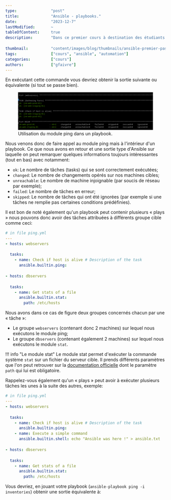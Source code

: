 ```yaml
---
type:               "post"
title:              "Ansible - playbooks."
date:               "2023-12-7"
lastModified:       ~
tableOfContent:     true
description:        "Dans ce premier cours à destination des étudiants et/ou néophytes, nous verrons ce qu'est Ansible ainsi qu'un exemple très simple de son utilisation."

thumbnail:          "content/images/blog/thumbnails/ansible-premier-pas.jpg"
tags:               ["cours", "ansible", "automation"]
categories:         ["cours"]
authors:            ["gfaivre"]
---
```


En exécutant cette commande vous devriez obtenir la sortie suivante ou équivalente (si tout se passe bien).

<figure>
    <img src="content/images/blog/2023/ansible/ansible-playbook/ansible-playbook-ping.png">
    <figcaption>
      <span class="figure__legend">Utilisation du module ping dans un playbook.</span>
    </figcaption>
</figure>

Nous venons donc de faire appel au module ping mais à l'intérieur d'un playbook. Ce que nous avons en retour et une sortie type d'Ansible sur laquelle on peut remarquer quelques informations toujours intéressantes (tout en bas) avec notamment:

- `ok`: Le nombre de tâches (tasks) qui se sont correctement exécutées;
- `changed`: Le nombre de changements opérés sur nos machines cibles;
- `unreachable`: Le nombre de machine injoignable (par soucis de réseau par exemple);
- `failed`: Le nombre de tâches en erreur;
- `skipped`: Le nombre de tâches qui ont été ignorées (par exemple si une tâches ne remplie pas certaines conditions prédéfinies).

Il est bon de noté également qu'un playbook peut contenir plusieurs « plays » nous pouvons donc avoir des tâches attribuées à différents groupe cible comme ceci: 

```yaml
# in file ping.yml
---
- hosts: webservers

  tasks:
    - name: Check if host is alive # Description of the task
      ansible.builtin.ping:

- hosts: dbservers

  tasks:
    - name: Get stats of a file
      ansible.builtin.stat:
        path: /etc/hosts
```

Nous avons dans ce cas de figure deux groupes concernés chacun par une « tâche »:

- Le groupe `webservers` (contenant donc 2 machines) sur lequel nous exécutons le module ping;
- Le groupe `dbservers` (contenant également 2 machines) sur lequel nous exécutons le module `stat`.

!!! info "Le module stat"
    Le module stat permet d'exécuter la commande système `stat` sur un fichier du serveur cible. Il prends différents paramètres que l'on peut retrouver sur la [documentation officielle](https://docs.ansible.com/ansible/latest/collections/ansible/builtin/stat_module.html) dont le paramètre `path` qui lui est obligatoire.

Rappelez-vous également qu'un « plays » peut avoir à exécuter plusieurs tâches les unes à la suite des autres, exemple: 

```yaml
# in file ping.yml
---
- hosts: webservers

  tasks:
    - name: Check if host is alive # Description of the task
      ansible.builtin.ping:
    - name: Execute a simple command
      ansible.builtin.shell: echo "Ansible was here !" > ansible.txt
        
- hosts: dbservers

  tasks:
    - name: Get stats of a file
      ansible.builtin.stat:
        path: /etc/hosts
```

Vous devriez, en jouant votre playbook (`ansible-playbook ping -i inventories`) obtenir une sortie équivalente à:

